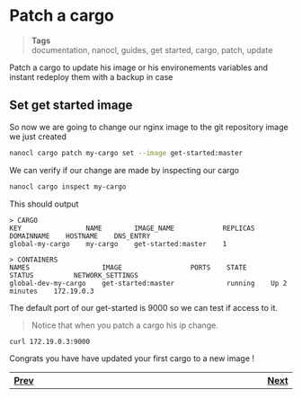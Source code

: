 <h1 id="nxtmdoc-meta-title">Patch a cargo</h1>
<blockquote class="tags">
 <strong>Tags</strong>
 </br>
 <span id="nxtmdoc-meta-keywords">
  documentation, nanocl, guides, get started, cargo, patch, update
 </span>
</blockquote>

<p id="nxtmdoc-meta-description">
Patch a cargo to update his image or his environements variables and instant redeploy them with a backup in case
</p>

<h2>Set get started image</h2>
So now we are going to change our nginx image to the git repository image we just created

```sh
nanocl cargo patch my-cargo set --image get-started:master
```

We can verify if our change are made by inspecting our cargo

```sh
nanocl cargo inspect my-cargo
```

This should output

```console
> CARGO
KEY                NAME        IMAGE_NAME            REPLICAS    DOMAINNAME    HOSTNAME    DNS_ENTRY
global-my-cargo    my-cargo    get-started:master    1

> CONTAINERS
NAMES                  IMAGE                 PORTS    STATE      STATUS          NETWORK_SETTINGS
global-dev-my-cargo    get-started:master             running    Up 2 minutes    172.19.0.3
```

The default port of our get-started is 9000 so we can test if access to it.

<blockquote>
Notice that when you patch a cargo his ip change.
</blockquote>

```sh
curl 172.19.0.3:9000
```

Congrats you have have updated your first cargo to a new image !


<table>
  <tr>
    <th align="left">
      <img class="nxtmdoc-delete" width="400" height="0">
      <a href="/guides/nanocl/get-started/3.your-first-git-repository.md">Prev</a>
    </th>
	<th align="right">
      <img class="nxtmdoc-delete" width="400" height="0">
      <a href="/guides/nanocl/get-started/5.configure-your-cluster.md">Next</a>
    </th>
</tr>
</table>